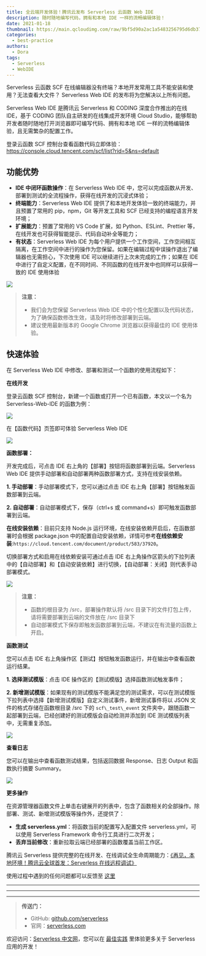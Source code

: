 ```yaml
---
title: 全云端开发体验！腾讯云发布 Serverless 云函数 Web IDE
description: 随时随地编写代码，拥有和本地 IDE 一样的流畅编辑体验！
date: 2021-01-18
thumbnail: https://main.qcloudimg.com/raw/9bf5d90a2ac1a5483256795d6db370c6.jpg
categories:
  - best-practice
authors:
  - Dora
tags:
  - Serverless
  - WebIDE
---
```


Serverless 云函数 SCF 在线编辑器没有终端？本地开发常用工具不能安装和使用？无法查看大文件？ Serverless Web IDE 的发布将为您解决以上所有问题。

Serverless Web IDE 是腾讯云 Serverless 和 CODING 深度合作推出的在线 IDE，基于 CODING 团队自主研发的在线集成开发环境 Cloud Studio，能够帮助开发者随时随地打开浏览器即可编写代码、拥有和本地 IDE 一样的流畅编辑体验，且无需繁杂的配置工作。

登录云函数 SCF 控制台查看函数代码立即体验：https://console.cloud.tencent.com/scf/list?rid=5&ns=default

## 功能优势

- **IDE 中闭环函数操作**：在 Serverless Web IDE 中，您可以完成函数从开发、部署到测试的全流程操作，获得在线开发的沉浸式体验；
- **终端能力**：Serverless Web IDE 提供了和本地开发体验一致的终端能力，并且预置了常用的 pip，npm，Git 等开发工具和 SCF 已经支持的编程语言开发环境；
- **扩展能力**：预置了常用的 VS Code 扩展，如 Python、ESLint、Prettier 等，在线开发也可获得智能提示、代码自动补全等能力；
- **有状态**：Serverless Web IDE 为每个用户提供一个工作空间，工作空间相互隔离，在工作空间中进行的操作为您保留。如果在编辑过程中误操作退出了编辑器也无需担心，下次使用 IDE 可以继续进行上次未完成的工作；如果在 IDE 中进行了自定义配置，在不同时间、不同函数的在线开发中也同样可以获得一致的 IDE 使用体验

![](https://main.qcloudimg.com/raw/0f4cbb6f9787189731e883faeb2bd2d6.jpg)


> **注意：**
> - 我们会为您保留 Serverless Web IDE 中的个性化配置以及代码状态，为了确保函数修改生效，请及时将修改部署到云端。
> - 建议使用最新版本的 Google Chrome 浏览器以获得最佳的 IDE 使用体验。

## 快速体验

在 Serverless Web IDE 中修改、部署和测试一个函数的使用流程如下：

**在线开发**

登录云函数 SCF 控制台，新建一个函数或打开一个已有函数，本文以一个名为 Serverless-Web-IDE 的函数为例：

![](https://main.qcloudimg.com/raw/ad6396370ae22a9b5bdc79f56b197769.png)

在【函数代码】页签即可体验 Serverless Web IDE

![](https://main.qcloudimg.com/raw/587bee73fd3f1fccb7bb85c81c2e4927.png)

**函数部署：**

开发完成后，可点击 IDE 右上角的【部署】按钮将函数部署到云端。Serverless Web IDE 提供手动部署和自动部署两种函数部署方式，支持在线安装依赖。

**1. 手动部署**：手动部署模式下，您可以通过点击 IDE 右上角【部署】按钮触发函数部署到云端。

**2. 自动部署**：自动部署模式下，保存（ctrl+s 或 command+s）即可触发函数部署到云端。

**在线安装依赖**：目前只支持 Node.js 运行环境，在线安装依赖开启后，在函数部署时会根据 package.json 中的配置自动安装依赖，详情可参考**在线依赖安装**:`https://cloud.tencent.com/document/product/583/37920`。

切换部署方式和启用在线依赖安装可通过点击 IDE 右上角操作区箭头的下拉列表中的【自动部署】和【自动安装依赖】进行切换，【自动部署：关闭】则代表手动部署模式。

![](https://main.qcloudimg.com/raw/e3dedac5c8a263867af702f3bc553f81.png)


> **注意：**
> - 函数的根目录为 /src，部署操作默认将 /src 目录下的文件打包上传，请将需要部署到云端的文件放在 /src 目录下
> - 自动部署模式下保存即触发函数部署到云端，不建议在有流量的函数上开启。

**函数测试**

您可以点击 IDE 右上角操作区【测试】按钮触发函数运行，并在输出中查看函数运行结果。

**1. 选择测试模版**：点击 IDE 操作区的【测试模版】选择函数测试触发事件；

**2. 新增测试模版**：如果现有的测试模版不能满足您的测试需求，可以在测试模版下拉列表中选择【新增测试模版】自定义测试事件，新增测试事件将以 JSON 文件的格式存储在函数根目录 /src 下的 `scf\_test\_event` 文件夹中，跟随函数一起部署到云端，已经创建好的测试模版会自动检测并添加到 IDE 测试模版列表中，无需重复添加。

![](https://main.qcloudimg.com/raw/bc764b668bb23c1d9931a4c8c03ead41.png)

**查看日志**

您可以在输出中查看函数测试结果，包括返回数据 Response、日志 Output 和函数执行摘要 Summary。

![](https://main.qcloudimg.com/raw/88b65aecadd3fcda79fca3d0544a34ca.png)

**更多操作**

在资源管理器函数文件上单击右键展开的列表中，包含了函数相关的全部操作。除部署、测试、新增测试模版等操作外，还提供了：

- **生成 serverless.yml**：将函数当前的配置写入配置文件 serverless.yml，可以使用 Serverless Framework 命令行工具进行二次开发；
- **丢弃当前修改**：重新拉取云端已经部署的函数覆盖当前工作区。

腾讯云 Serverless 提供完整的在线开发、在线调试全生命周期能力：[《再见，本地环境！腾讯云全球首发：Serverless 在线远程调试》](https://serverlesscloud.cn/best-practice/2021-01-06-remote-debugging)

使用过程中遇到的任何问题都可以反馈至 [这里](https://wj.qq.com/s2/7781179/60f4)

---

---
<div id='scf-deploy-iframe-or-md'></div>

---

> **传送门：**
> - GitHub: [github.com/serverless](https://github.com/serverless/serverless/blob/master/README_CN.md)
> - 官网：[serverless.com](https://serverless.com/)

欢迎访问：[Serverless 中文网](https://serverlesscloud.cn/)，您可以在 [最佳实践](https://serverlesscloud.cn/best-practice) 里体验更多关于 Serverless 应用的开发！